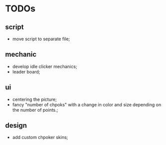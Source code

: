 # TODOs

## script

* move script to separate file;

## mechanic

* develop idle clicker mechanics;
* leader board;

## ui

* centering the picture;
* fancy "number of chpoks" with a change in color and size depending on the number of points.;

## design

* add custom chpoker skins;

